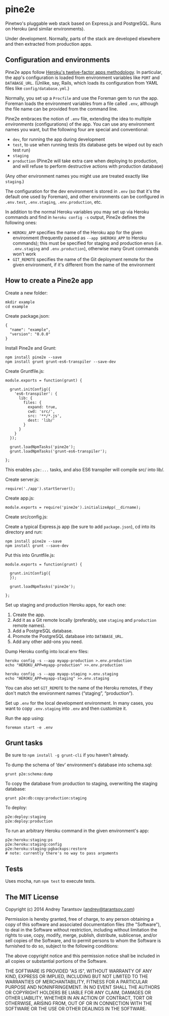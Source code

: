 # pine2e

Pinetwo's pluggable web stack based on Express.js and PostgreSQL. Runs on Heroku (and similar environments).

Under development. Normally, parts of the stack are developed elsewhere and then extracted from production apps.


## Configuration and environments

Pine2e apps follow [Heroku's twelve-factor apps methodology](http://12factor.net). In particular, the app's configuration is loaded from environment variables like `PORT` and `DATABASE_URL`. (Unlike, say, Rails, which loads its configuration from YAML files like `config/database.yml`.)

Normally, you set up a `Procfile` and use the Foreman gem to run the app. Foreman loads the environment variables from a file called `.env`, although the file name can be provided from the command line.

Pine2e embraces the notion of `.env` file, extending the idea to multiple _environments_ (configurations) of the app. You can use any environment names you want, but the following four are special and conventional:

* `dev`, for running the app during development
* `test`, to use when running tests (its database gets be wiped out by each test run)
* `staging`
* `production` (Pine2e will take extra care when deploying to production, and will refuse to perform destructive actions with production database)

(Any other environment names you might use are treated exactly like `staging`.)

The configuration for the dev environment is stored in `.env` (so that it's the default one used by Foreman), and other environments can be configured in `.env.test`, `.env.staging`, `.env.production`, etc.

In addition to the normal Heroku variables you may set up via Heroku commands and find in `heroku config -s` output, Pine2e defines the following ones:

* `HEROKU_APP` specifies the name of the Heroku app for the given environment (frequently passed as `--app $HEROKU_APP` to Heroku commands); this must be specified for staging and production envs (i.e. `.env.staging` and `.env.production`), otherwise many Grunt commands won't work
* `GIT_REMOTE` specifies the name of the Git deployment remote for the given environment, if it's different from the name of the environment


## How to create a Pine2e app

Create a new folder:

    mkdir example
    cd example

Create package.json:

    {
      "name": "example",
      "version": "0.0.0"
    }

Install Pine2e and Grunt:

    npm install pine2e --save
    npm install grunt grunt-es6-transpiler --save-dev

Create Gruntfile.js:

    module.exports = function(grunt) {

      grunt.initConfig({
        'es6-transpiler': {
          lib: {
            files: {
              expand: true,
              cwd: 'src/',
              src: '**/*.js',
              dest: 'lib/'
            }
          }
        }
      });

      grunt.loadNpmTasks('pine2e');
      grunt.loadNpmTasks('grunt-es6-transpiler');

    };

This enables `p2e:...` tasks, and also ES6 transpiler will compile src/ into lib/.

Create server.js:

    require('./app').startServer();

Create app.js:

    module.exports = require('pine2e').initializeApp(__dirname);

Create src/config.js:




Create a typical Express.js app (be sure to add `package.json`), cd into its directory and run:

    npm install pine2e --save
    npm install grunt --save-dev

Put this into Gruntfile.js:

    module.exports = function(grunt) {

      grunt.initConfig({
      });

      grunt.loadNpmTasks('pine2e');

    };

Set up staging and production Heroku apps, for each one:

1. Create the app.
2. Add it as a Git remote locally (preferably, use `staging` and `production` remote names).
3. Add a PostgreSQL database.
4. Promote the PostgreSQL database into `DATABASE_URL`.
5. Add any other add-ons you need.

Dump Heroku config into local env files:

    heroku config -s --app myapp-production >.env.production
    echo "HEROKU_APP=myapp-production" >>.env.production

    heroku config -s --app myapp-staging >.env.staging
    echo "HEROKU_APP=myapp-staging" >>.env.staging

You can also set `GIT_REMOTE` to the name of the Heroku remotes, if they don't match the environment names (“staging”, “production”).

Set up `.env` for the local development environment. In many cases, you want to copy `.env.staging` into `.env` and then customize it.

Run the app using:

    foreman start -e .env


## Grunt tasks

Be sure to `npm install -g grunt-cli` if you haven't already.

To dump the schema of ‘dev’ environment's database into schema.sql:

    grunt p2e:schema:dump

To copy the database from production to staging, overwriting the staging database:

    grunt p2e:db:copy:production:staging

To deploy:

    p2e:deploy:staging
    p2e:deploy:production

To run an arbitrary Heroku command in the given environment's app:

    p2e:heroku:staging:ps
    p2e:heroku:staging:config
    p2e:heroku:staging:pgbackups:restore
    # note: currently there's no way to pass arguments


## Tests

Uses mocha, run `npm test` to execute tests.


## The MIT License

Copyright (c) 2014 Andrey Tarantsov (andrey@tarantsov.com)

Permission is hereby granted, free of charge, to any person obtaining a copy of this software and associated documentation files (the "Software"), to deal in the Software without restriction, including without limitation the rights to use, copy, modify, merge, publish, distribute, sublicense, and/or sell copies of the Software, and to permit persons to whom the Software is furnished to do so, subject to the following conditions:

The above copyright notice and this permission notice shall be included in all copies or substantial portions of the Software.

THE SOFTWARE IS PROVIDED "AS IS", WITHOUT WARRANTY OF ANY KIND, EXPRESS OR IMPLIED, INCLUDING BUT NOT LIMITED TO THE WARRANTIES OF MERCHANTABILITY, FITNESS FOR A PARTICULAR PURPOSE AND NONINFRINGEMENT. IN NO EVENT SHALL THE AUTHORS OR COPYRIGHT HOLDERS BE LIABLE FOR ANY CLAIM, DAMAGES OR OTHER LIABILITY, WHETHER IN AN ACTION OF CONTRACT, TORT OR OTHERWISE, ARISING FROM, OUT OF OR IN CONNECTION WITH THE SOFTWARE OR THE USE OR OTHER DEALINGS IN THE SOFTWARE.
